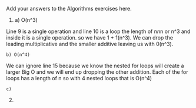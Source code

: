 Add your answers to the Algorithms exercises here.

1)
    a) O(n^3)

Line 9 is a single operation and line 10 is a loop the length of n*n*n or n^3 and inside it is a single operation. so we have 1 + 1(n^3). We can drop the leading multiplicative and the smaller additive leaving us with 0(n^3). 

    b) O(n^4)

We can ignore line 15 because we know the nested for loops will create a larger Big O and we will end up dropping the other addition. Each of the for loops has a length of n so with 4 nested loops that is O(n^4)

    c) 
2)

